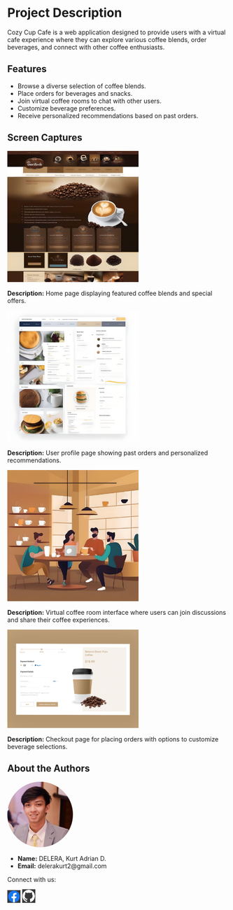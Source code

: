 <!DOCTYPE html>
<html lang="en">
<head>
<meta charset="UTF-8">
<meta name="viewport" content="width=device-width, initial-scale=1.0">
</head>
<body>
  <h1 class="heading">Project Description</h1>
  <p>Cozy Cup Cafe is a web application designed to provide users with a virtual cafe experience where they can explore various coffee blends, order beverages, and connect with other coffee enthusiasts.</p>

  <h2 class="heading">Features</h2>
  <ul>
    <li>Browse a diverse selection of coffee blends.</li>
    <li>Place orders for beverages and snacks.</li>
    <li>Join virtual coffee rooms to chat with other users.</li>
    <li>Customize beverage preferences.</li>
    <li>Receive personalized recommendations based on past orders.</li>
  </ul>

  <h2 class="heading">Screen Captures</h2>
  <div>
    <img src="image1.jpg" alt="Image 1" width="300">
    <p><strong>Description:</strong> Home page displaying featured coffee blends and special offers.</p>
  </div>
  <div>
    <img src="image2.jpg" alt="Image 2" width="300">
    <p><strong>Description:</strong> User profile page showing past orders and personalized recommendations.</p>
  </div>
  <div>
    <img src="image3.jpg" alt="Image 3" width="300">
    <p><strong>Description:</strong> Virtual coffee room interface where users can join discussions and share their coffee experiences.</p>
  </div>
  <div>
    <img src="image4.png" alt="Image 4" width="300">
    <p><strong>Description:</strong> Checkout page for placing orders with options to customize beverage selections.</p>
  </div>

  <h2 class="heading">About the Authors</h2>
  <img src="DP.png" alt="Your Profile Image" width="150" style="border-radius: 50%;">
  <ul>
    <li><strong>Name:</strong> DELERA, Kurt Adrian D.</li>
    <li><strong>Email:</strong> delerakurt2@gmail.com</li>
  </ul>

  <p>Connect with us:</p>
  <a href="https://www.facebook.com/KurtDelera"><img src="facebook-icon.png" alt="Facebook" width="30"></a>
  <a href="https://github.com/kuyamokadz"><img src="github-icon.png" alt="GitHub" width="30"></a>
</body>
</html>
